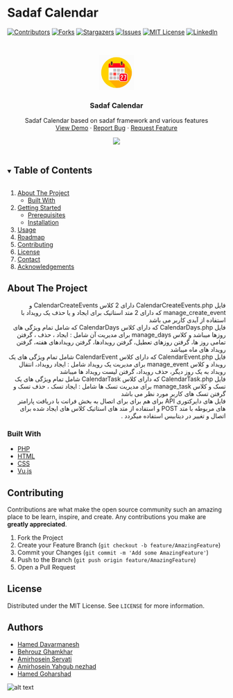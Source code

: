 # Sadaf Calendar

[![Contributors][contributors-shield]][contributors-url]
[![Forks][forks-shield]][forks-url]
[![Stargazers][stars-shield]][stars-url]
[![Issues][issues-shield]][issues-url]
[![MIT License][license-shield]][license-url]
[![LinkedIn][linkedin-shield]][linkedin-url]



<!-- PROJECT LOGO -->
<br />
<p align="center">
  <a href="https://github.com/github_username/repo_name">
    <img src="images/logo.jpg" alt="Logo" width="80" height="80">
  </a>

  <h3 align="center">Sadaf Calendar</h3>

  <p align="center">
Sadaf Calendar based on sadaf framework and various features
    <br />
    <a href="https://github.com/github_username/repo_name">View Demo</a>
    ·
    <a href="https://github.com/github_username/repo_name/issues">Report Bug</a>
    ·
    <a href="https://github.com/github_username/repo_name/issues">Request Feature</a>
  </p>
</p>

<p align="center"><img src="https://github.com/milanifard/EventCalendar/blob/master/images/screen_shot.jpg"></p>





<!-- TABLE OF CONTENTS -->
<details open="open">
  <summary><h2 style="display: inline-block">Table of Contents</h2></summary>
  <ol>
    <li>
      <a href="#about-the-project">About The Project</a>
      <ul>
        <li><a href="#built-with">Built With</a></li>
      </ul>
    </li>
    <li>
      <a href="#getting-started">Getting Started</a>
      <ul>
        <li><a href="#prerequisites">Prerequisites</a></li>
        <li><a href="#installation">Installation</a></li>
      </ul>
    </li>
    <li><a href="#usage">Usage</a></li>
    <li><a href="#roadmap">Roadmap</a></li>
    <li><a href="#contributing">Contributing</a></li>
    <li><a href="#license">License</a></li>
    <li><a href="#contact">Contact</a></li>
    <li><a href="#acknowledgements">Acknowledgements</a></li>
  </ol>
</details>


<!-- ABOUT THE PROJECT -->
## About The Project

<p align="right" dir="rtl">
فایل CalendarCreateEvents.php  دارای 2 کلاس CalendarCreateEvents و manage_create_event  که 
دارای 2 متد استاتیک برای ایجاد و یا حذف یک رویداد با استفاده از آیدی کاربر می باشد
<br>
فایل CalendarDays.php  که دارای  کلاس CalendarDays  که شامل تمام ویژگی های روزها میباشد و کلاس manage_days  برای مدیریت آن شامل : ایجاد ، حذف ، گرفتن تمامی روز ها، گرفتن روزهای تعطیل، گرفتن رویدادها، گرفتن رویدادهای هفته، گرفتن رویداد های ماه میباشد
<br>
فایل CalendarEvent.php  که دارای کلاس CalendarEvent شامل تمام ویژگی های یک رویداد و کلاس manage_event برای مدیریت یک رویداد شامل : ایجاد رویداد، انتقال رویداد به یک روز دیگر، حذف رویداد، گرفتن لیست رویداد ها میباشد
<br>
فایل CalendarTask.php که دارای کلاس CalendarTask شامل تمام ویژگی های یک تسک و کلاس manage_task برای مدیریت تسک ها شامل : ایجاد تسک ، حذف تسک و گرفتن تسک های کاربر مورد نظر می باشد
<br>
فایل های دایرکتوری API  برای هم برای برای اتصال به بخش فرانت با دریافت پارامتر های مربوطه با متد POST و استفاده از متد های استاتیک کلاس های ایجاد شده برای  اتصال و تغییر در دیتابیس استفاده میگردد . 
<br>
</p>

### Built With

* [PHP]()
* [HTML]()
* [CSS]()
* [Vu.js]()

<!-- CONTRIBUTING -->
## Contributing

Contributions are what make the open source community such an amazing place to be learn, inspire, and create. Any contributions you make are **greatly appreciated**.

1. Fork the Project
2. Create your Feature Branch (`git checkout -b feature/AmazingFeature`)
3. Commit your Changes (`git commit -m 'Add some AmazingFeature'`)
4. Push to the Branch (`git push origin feature/AmazingFeature`)
5. Open a Pull Request



<!-- LICENSE -->
## License

Distributed under the MIT License. See `LICENSE` for more information.



<!-- CONTACT -->
## Authors
* [Hamed Davarmanesh](https://t.me/hamed_dvrm)
* [Behrouz Ghamkhar](https://t.me/behrouz_gk)
* [Amirhosein Servati](https://t.me/AmirhosseinServati)
* [Amirhosein Yahgub nezhad](https://t.me/Ghaderon)
* [Hamed Goharshad](https://t.me/hamedGord)



<!-- MARKDOWN LINKS & IMAGES -->
<!-- https://www.markdownguide.org/basic-syntax/#reference-style-links -->
[contributors-shield]: https://img.shields.io/github/contributors/github_username/repo.svg?style=for-the-badge
[contributors-url]: https://github.com/milanifard/EventCalendar/repo/graphs/contributors
[forks-shield]: https://img.shields.io/github/forks/github_username/repo.svg?style=for-the-badge
[forks-url]: https://github.com/milanifard/EventCalendar/repo/network/members
[stars-shield]: https://img.shields.io/github/stars/github_username/repo.svg?style=for-the-badge
[stars-url]: https://github.com/milanifard/EventCalendar/repo/stargazers
[issues-shield]: https://img.shields.io/github/issues/github_username/repo.svg?style=for-the-badge
[issues-url]: https://github.com/milanifard/EventCalendar/repo/issues
[license-shield]: https://img.shields.io/github/license/github_username/repo.svg?style=for-the-badge
[license-url]: https://github.com/milanifard/EventCalendar/repo/blob/master/LICENSE.txt
[linkedin-shield]: https://img.shields.io/badge/-LinkedIn-black.svg?style=for-the-badge&logo=linkedin&colorB=555
[linkedin-url]: https://linkedin.com/in/milanifard/EventCalendar


![alt text](https://github.com/milanifard/EventCalendar/blob/master/ER.jpg)
